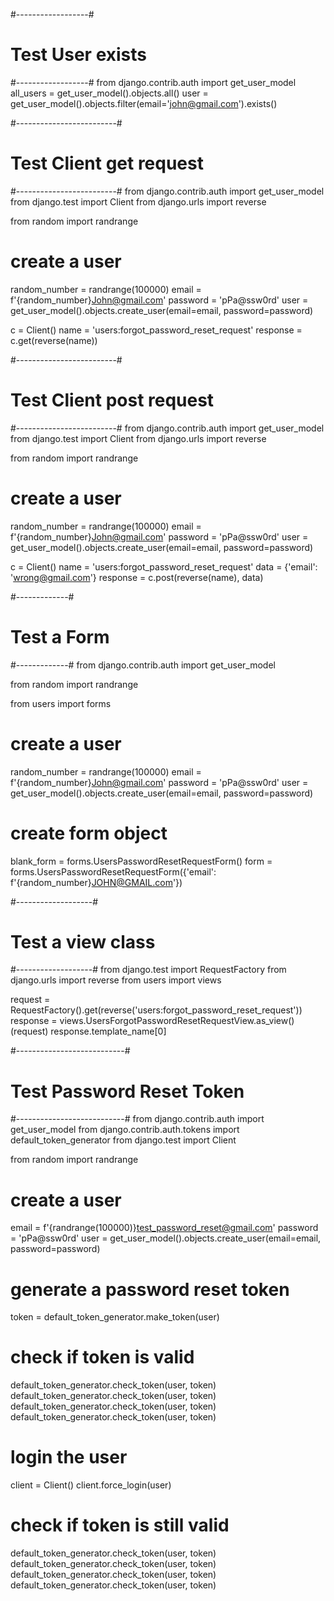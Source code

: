 #------------------#
# Test User exists #
#------------------#
from django.contrib.auth import get_user_model
all_users = get_user_model().objects.all()
user = get_user_model().objects.filter(email='john@gmail.com').exists()



#-------------------------#
# Test Client get request #
#-------------------------#
from django.contrib.auth import get_user_model
from django.test import Client
from django.urls import reverse

from random import randrange

# create a user
random_number = randrange(100000)
email = f'{random_number}John@gmail.com'
password = 'pPa@ssw0rd'
user = get_user_model().objects.create_user(email=email, password=password)

c = Client()
name = 'users:forgot_password_reset_request'
response = c.get(reverse(name))




#-------------------------#
# Test Client post request #
#-------------------------#
from django.contrib.auth import get_user_model
from django.test import Client
from django.urls import reverse

from random import randrange

# create a user
random_number = randrange(100000)
email = f'{random_number}John@gmail.com'
password = 'pPa@ssw0rd'
user = get_user_model().objects.create_user(email=email, password=password)

c = Client()
name = 'users:forgot_password_reset_request'
data = {'email': 'wrong@gmail.com'}
response = c.post(reverse(name), data)




#-------------#
# Test a Form #
#-------------#
from django.contrib.auth import get_user_model

from random import randrange

from users import forms

# create a user
random_number = randrange(100000)
email = f'{random_number}John@gmail.com'
password = 'pPa@ssw0rd'
user = get_user_model().objects.create_user(email=email, password=password)

# create form object
blank_form = forms.UsersPasswordResetRequestForm()
form = forms.UsersPasswordResetRequestForm({'email': f'{random_number}JOHN@GMAIL.com'})




#-------------------#
# Test a view class #
#-------------------#
from django.test import RequestFactory
from django.urls import reverse
from users import views

request = RequestFactory().get(reverse('users:forgot_password_reset_request'))
response = views.UsersForgotPasswordResetRequestView.as_view()(request)
response.template_name[0]




#---------------------------#
# Test Password Reset Token #
#---------------------------#
from django.contrib.auth import get_user_model
from django.contrib.auth.tokens import default_token_generator
from django.test import Client

from random import randrange

# create a user
email = f'{randrange(100000)}test_password_reset@gmail.com'
password = 'pPa@ssw0rd'
user = get_user_model().objects.create_user(email=email, password=password)

# generate a password reset token
token = default_token_generator.make_token(user)

# check if token is valid
default_token_generator.check_token(user, token)
default_token_generator.check_token(user, token)
default_token_generator.check_token(user, token)
default_token_generator.check_token(user, token)

# login the user
client = Client()
client.force_login(user)

# check if token is still valid
default_token_generator.check_token(user, token)
default_token_generator.check_token(user, token)
default_token_generator.check_token(user, token)
default_token_generator.check_token(user, token)